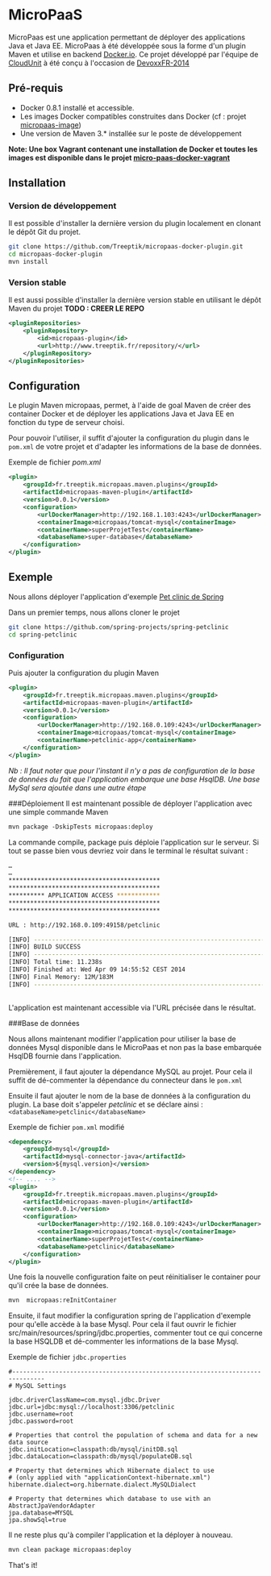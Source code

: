 # MicroPaaS
MicroPaas est une application permettant de déployer des applications Java et Java EE. MicroPaas à été développée sous la forme d'un plugin Maven et utilise en backend [Docker.io](http://www.docker.io). Ce projet développé par l'équipe de [CloudUnit](http://www.cloudunit.fr) à été conçu à l'occasion de [DevoxxFR-2014](http://cfp.devoxx.fr/devoxxfr2014/talk/CCA-308/Comment%20d%C3%A9velopper%20un%20PaaS%20Java%20en%2030%20minutes%20avec%20docker) 

## Pré-requis 
* Docker 0.8.1 installé et accessible.
* Les images Docker compatibles construites dans Docker (cf : projet [micropaas-image](https://github.com/Treeptik/micropaas-image))
* Une version de Maven 3.* installée sur le poste de développement

**Note: Une box Vagrant contenant une installation de Docker et toutes les images est disponible dans le projet [micro-paas-docker-vagrant](https://github.com/Treeptik/micropaas-docker-vagrant)**

## Installation
### Version de développement
Il est possible d'installer la dernière version du plugin localement en clonant le dépôt Git du projet. 

```bash
git clone https://github.com/Treeptik/micropaas-docker-plugin.git
cd micropaas-docker-plugin
mvn install 
```
### Version stable
Il est aussi possible d'installer la dernière version stable en utilisant le dépôt Maven du projet **TODO : CREER LE REPO**
```xml
<pluginRepositories>
	<pluginRepository>
		<id>micropaas-plugin</id>
		<url>http://www.treeptik.fr/repository/</url>
	</pluginRepository>
</pluginRepositories>
``` 

## Configuration
Le plugin Maven micropaas, permet, à l'aide de goal Maven de créer des container Docker et de déployer les applications Java et Java EE en fonction du type de serveur choisi. 

Pour pouvoir l'utiliser, il suffit d'ajouter la configuration du plugin dans le `pom.xml` de votre projet et d'adapter les informations de la base de données. 

Exemple de fichier *pom.xml*
```xml
<plugin>
	<groupId>fr.treeptik.micropaas.maven.plugins</groupId>
	<artifactId>micropaas-maven-plugin</artifactId>
	<version>0.0.1</version>
	<configuration>
		<urlDockerManager>http://192.168.1.103:4243</urlDockerManager>
		<containerImage>micropaas/tomcat-mysql</containerImage>
		<containerName>superProjetTest</containerName>
		<databaseName>super-database</databaseName>
	</configuration>
</plugin>
``` 

## Exemple 

Nous allons déployer l'application d'exemple [Pet clinic de Spring](https://github.com/spring-projects/spring-petclinic)

Dans un premier temps, nous allons cloner le projet

```bash
git clone https://github.com/spring-projects/spring-petclinic
cd spring-petclinic
```
 
### Configuration 
Puis ajouter la configuration du plugin Maven 

```xml
<plugin>
	<groupId>fr.treeptik.micropaas.maven.plugins</groupId>
	<artifactId>micropaas-maven-plugin</artifactId>
	<version>0.0.1</version>
	<configuration>
		<urlDockerManager>http://192.168.0.109:4243</urlDockerManager>
		<containerImage>micropaas/tomcat-mysql</containerImage>
		<containerName>petclinic-app</containerName>
	</configuration>
</plugin>
```
*Nb : Il faut noter que pour l'instant il n'y a pas de configuration de la base de données du fait que l'application embarque une base HsqlDB. Une base MySql sera ajoutée dans une autre étape*

###Déploiement
Il est maintenant possible de déployer l'application avec une simple commande Maven

```xml
mvn package -DskipTests micropaas:deploy
```

La commande compile, package puis déploie l'application sur le serveur. Si tout se passe bien vous devriez voir dans le terminal le résultat suivant : 

```bash
…
…
******************************************
******************************************
********** APPLICATION ACCESS ************
******************************************
******************************************

URL : http://192.168.0.109:49158/petclinic

[INFO] ------------------------------------------------------------------------
[INFO] BUILD SUCCESS
[INFO] ------------------------------------------------------------------------
[INFO] Total time: 11.238s
[INFO] Finished at: Wed Apr 09 14:55:52 CEST 2014
[INFO] Final Memory: 12M/183M
[INFO] ------------------------------------------------------------------------
                                                                                   
```
L'application est maintenant accessible via l'URL précisée dans le résultat.  

###Base de données

Nous allons maintenant modifier l'application pour utiliser la base de données Mysql disponible dans le MicroPaas et non pas la base embarquée HsqlDB fournie dans l'application.

Premièrement, il faut ajouter la dépendance MySQL au projet. Pour cela il suffit de dé-commenter la dépendance du connecteur dans le `pom.xml`

Ensuite il faut ajouter le nom de la base de données à la configuration du plugin. La base doit s'appeler *petclinic* et se déclare ainsi : `<databaseName>petclinic</databaseName>`

Exemple de fichier `pom.xml` modifié
```xml
<dependency>
	<groupId>mysql</groupId>
	<artifactId>mysql-connector-java</artifactId>
	<version>${mysql.version}</version>
</dependency>
<!-- .... -->
<plugin>
	<groupId>fr.treeptik.micropaas.maven.plugins</groupId>
	<artifactId>micropaas-maven-plugin</artifactId>
	<version>0.0.1</version>
	<configuration>
		<urlDockerManager>http://192.168.0.109:4243</urlDockerManager>
		<containerImage>micropaas/tomcat-mysql</containerImage>
		<containerName>superProjetTest</containerName>
		<databaseName>petclinic</databaseName>
	</configuration>
</plugin>
```   
Une fois la nouvelle configuration faite on peut réinitialiser le container pour qu'il crée la base de données. 

```bash
mvn  micropaas:reInitContainer 
```
Ensuite, il faut modifier la configuration spring de l'application d'exemple pour qu'elle accède à la base Mysql. Pour cela il faut ouvrir le fichier  src/main/resources/spring/jdbc.properties, commenter tout ce qui concerne la base HSQLDB et dé-commenter les informations de la base Mysql. 

Exemple de fichier `jdbc.properties`
```properties
#-------------------------------------------------------------------------------
# MySQL Settings

jdbc.driverClassName=com.mysql.jdbc.Driver
jdbc.url=jdbc:mysql://localhost:3306/petclinic
jdbc.username=root
jdbc.password=root

# Properties that control the population of schema and data for a new data source
jdbc.initLocation=classpath:db/mysql/initDB.sql
jdbc.dataLocation=classpath:db/mysql/populateDB.sql

# Property that determines which Hibernate dialect to use
# (only applied with "applicationContext-hibernate.xml")
hibernate.dialect=org.hibernate.dialect.MySQLDialect

# Property that determines which database to use with an AbstractJpaVendorAdapter
jpa.database=MYSQL
jpa.showSql=true
``` 

Il ne reste plus qu'à compiler l'application et la déployer à nouveau. 

```bash
mvn clean package micropaas:deploy
```

That's it!
